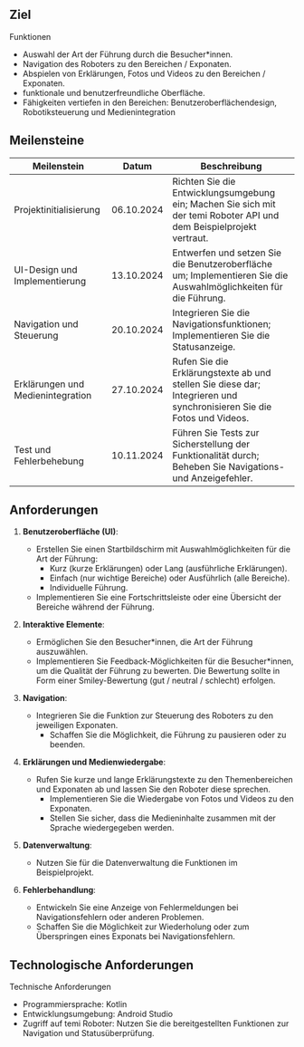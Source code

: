 ## Ziel

Funktionen

* Auswahl der Art der Führung durch die Besucher*innen.
* Navigation des Roboters zu den Bereichen / Exponaten.
* Abspielen von Erklärungen, Fotos und Videos zu den Bereichen / Exponaten.
* funktionale und benutzerfreundliche Oberfläche.
* Fähigkeiten vertiefen in den Bereichen: Benutzeroberflächendesign, Robotiksteuerung und
  Medienintegration

## Meilensteine

| Meilenstein                       | Datum      | Beschreibung                                                                                                          |
|-----------------------------------|------------|-----------------------------------------------------------------------------------------------------------------------|
| Projektinitialisierung            | 06.10.2024 | Richten Sie die Entwicklungsumgebung ein; Machen Sie sich mit der temi Roboter API und dem Beispielprojekt vertraut.  |
| UI-Design und Implementierung     | 13.10.2024 | Entwerfen und setzen Sie die Benutzeroberfläche um; Implementieren Sie die Auswahlmöglichkeiten für die Führung.      |
| Navigation und Steuerung          | 20.10.2024 | Integrieren Sie die Navigationsfunktionen; Implementieren Sie die Statusanzeige.                                      |
| Erklärungen und Medienintegration | 27.10.2024 | Rufen Sie die Erklärungstexte ab und stellen Sie diese dar; Integrieren und synchronisieren Sie die Fotos und Videos. |
| Test und Fehlerbehebung           | 10.11.2024 | Führen Sie Tests zur Sicherstellung der Funktionalität durch; Beheben Sie Navigations- und Anzeigefehler.             |

## Anforderungen

1. **Benutzeroberfläche (UI)**:
    - Erstellen Sie einen Startbildschirm mit Auswahlmöglichkeiten für die Art der Führung:
        - Kurz (kurze Erklärungen) oder Lang (ausführliche Erklärungen).
        - Einfach (nur wichtige Bereiche) oder Ausführlich (alle Bereiche).
        - Individuelle Führung.
    - Implementieren Sie eine Fortschrittsleiste oder eine Übersicht der Bereiche während der Führung.

2. **Interaktive Elemente**:
    - Ermöglichen Sie den Besucher*innen, die Art der Führung auszuwählen.
    - Implementieren Sie Feedback-Möglichkeiten für die Besucher*innen, um die Qualität der Führung zu bewerten. Die Bewertung sollte in Form einer Smiley-Bewertung (gut / neutral / schlecht) erfolgen.

3. **Navigation**:
    - Integrieren Sie die Funktion zur Steuerung des Roboters zu den jeweiligen Exponaten.
        - Schaffen Sie die Möglichkeit, die Führung zu pausieren oder zu beenden.

4. **Erklärungen und Medienwiedergabe**:
    - Rufen Sie kurze und lange Erklärungstexte zu den Themenbereichen und Exponaten ab und lassen Sie den Roboter diese sprechen.
        - Implementieren Sie die Wiedergabe von Fotos und Videos zu den Exponaten.
        - Stellen Sie sicher, dass die Medieninhalte zusammen mit der Sprache wiedergegeben werden.

5. **Datenverwaltung**:
    - Nutzen Sie für die Datenverwaltung die Funktionen im Beispielprojekt.

6. **Fehlerbehandlung**:
    - Entwickeln Sie eine Anzeige von Fehlermeldungen bei Navigationsfehlern oder anderen Problemen.
    - Schaffen Sie die Möglichkeit zur Wiederholung oder zum Überspringen eines Exponats bei Navigationsfehlern.


## Technologische Anforderungen

Technische Anforderungen
- Programmiersprache: Kotlin
- Entwicklungsumgebung: Android Studio
- Zugriff auf temi Roboter: Nutzen Sie die bereitgestellten Funktionen zur Navigation und
  Statusüberprüfung.